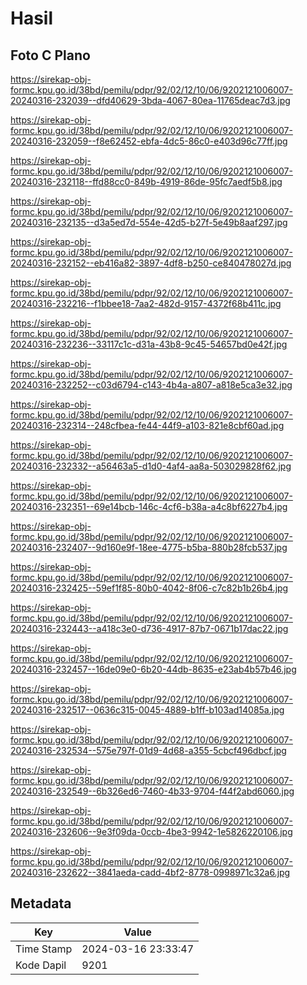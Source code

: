 # Hasil

## Foto C Plano

https://sirekap-obj-formc.kpu.go.id/38bd/pemilu/pdpr/92/02/12/10/06/9202121006007-20240316-232039--dfd40629-3bda-4067-80ea-11765deac7d3.jpg

https://sirekap-obj-formc.kpu.go.id/38bd/pemilu/pdpr/92/02/12/10/06/9202121006007-20240316-232059--f8e62452-ebfa-4dc5-86c0-e403d96c77ff.jpg

https://sirekap-obj-formc.kpu.go.id/38bd/pemilu/pdpr/92/02/12/10/06/9202121006007-20240316-232118--ffd88cc0-849b-4919-86de-95fc7aedf5b8.jpg

https://sirekap-obj-formc.kpu.go.id/38bd/pemilu/pdpr/92/02/12/10/06/9202121006007-20240316-232135--d3a5ed7d-554e-42d5-b27f-5e49b8aaf297.jpg

https://sirekap-obj-formc.kpu.go.id/38bd/pemilu/pdpr/92/02/12/10/06/9202121006007-20240316-232152--eb416a82-3897-4df8-b250-ce840478027d.jpg

https://sirekap-obj-formc.kpu.go.id/38bd/pemilu/pdpr/92/02/12/10/06/9202121006007-20240316-232216--f1bbee18-7aa2-482d-9157-4372f68b411c.jpg

https://sirekap-obj-formc.kpu.go.id/38bd/pemilu/pdpr/92/02/12/10/06/9202121006007-20240316-232236--33117c1c-d31a-43b8-9c45-54657bd0e42f.jpg

https://sirekap-obj-formc.kpu.go.id/38bd/pemilu/pdpr/92/02/12/10/06/9202121006007-20240316-232252--c03d6794-c143-4b4a-a807-a818e5ca3e32.jpg

https://sirekap-obj-formc.kpu.go.id/38bd/pemilu/pdpr/92/02/12/10/06/9202121006007-20240316-232314--248cfbea-fe44-44f9-a103-821e8cbf60ad.jpg

https://sirekap-obj-formc.kpu.go.id/38bd/pemilu/pdpr/92/02/12/10/06/9202121006007-20240316-232332--a56463a5-d1d0-4af4-aa8a-503029828f62.jpg

https://sirekap-obj-formc.kpu.go.id/38bd/pemilu/pdpr/92/02/12/10/06/9202121006007-20240316-232351--69e14bcb-146c-4cf6-b38a-a4c8bf6227b4.jpg

https://sirekap-obj-formc.kpu.go.id/38bd/pemilu/pdpr/92/02/12/10/06/9202121006007-20240316-232407--9d160e9f-18ee-4775-b5ba-880b28fcb537.jpg

https://sirekap-obj-formc.kpu.go.id/38bd/pemilu/pdpr/92/02/12/10/06/9202121006007-20240316-232425--59ef1f85-80b0-4042-8f06-c7c82b1b26b4.jpg

https://sirekap-obj-formc.kpu.go.id/38bd/pemilu/pdpr/92/02/12/10/06/9202121006007-20240316-232443--a418c3e0-d736-4917-87b7-0671b17dac22.jpg

https://sirekap-obj-formc.kpu.go.id/38bd/pemilu/pdpr/92/02/12/10/06/9202121006007-20240316-232457--16de09e0-6b20-44db-8635-e23ab4b57b46.jpg

https://sirekap-obj-formc.kpu.go.id/38bd/pemilu/pdpr/92/02/12/10/06/9202121006007-20240316-232517--0636c315-0045-4889-b1ff-b103ad14085a.jpg

https://sirekap-obj-formc.kpu.go.id/38bd/pemilu/pdpr/92/02/12/10/06/9202121006007-20240316-232534--575e797f-01d9-4d68-a355-5cbcf496dbcf.jpg

https://sirekap-obj-formc.kpu.go.id/38bd/pemilu/pdpr/92/02/12/10/06/9202121006007-20240316-232549--6b326ed6-7460-4b33-9704-f44f2abd6060.jpg

https://sirekap-obj-formc.kpu.go.id/38bd/pemilu/pdpr/92/02/12/10/06/9202121006007-20240316-232606--9e3f09da-0ccb-4be3-9942-1e5826220106.jpg

https://sirekap-obj-formc.kpu.go.id/38bd/pemilu/pdpr/92/02/12/10/06/9202121006007-20240316-232622--3841aeda-cadd-4bf2-8778-0998971c32a6.jpg


## Metadata

| Key        | Value               |
| ---------- | ------------------- |
| Time Stamp | 2024-03-16 23:33:47 |
| Kode Dapil | 9201                |



